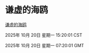 # 谦虚的海鸥
[谦虚的海鸥](http://59.174.9.160:56308/qxdho/course/base/hotlink/index.php)

2025年 10月 20日 星期一 15:20:01 CST

2025年 10月 20日 星期一 07:20:01 GMT
